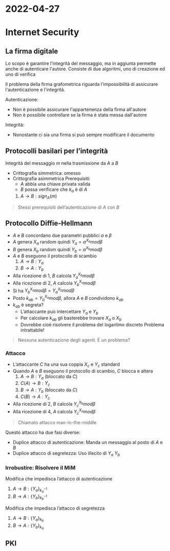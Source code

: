 # 2022-04-27
# Internet Security
## La firma digitale
Lo scopo è garantire l'integrità del messaggio, ma in aggiunta permette anche di autenticare l'autore.
Consiste di due algoritmi, uno di creazione ed uno di verifica

Il problema della firma grafometrica riguarda l'impossibilità di assicurare l'autenticazione e l'integrità.

Autenticazione:

- Non è possibile assicurare l'appartenenza della firma all'autore
- Non è possibile controllare se la firma è stata messa dall'autore

Integrità:

- Nonostante ci sia una firma si può sempre modificare il documento
## Protocolli basilari per l’integrità
Integrità del messaggio $m$ nella trasmissione da $A$ a $B$

- Crittografia simmetrica: omesso
- Crittografia asimmetrica
  Prerequisiti:
  - $A$ abbia una chiave privata valida
  - $B$ possa verificare che $k_{a}$ è di $A$
  1. $A\to B:sign_{A}(m)$

> Stessi prerequisiti dell’autenticazione di $A$ con $B$
## Protocollo Diffie-Hellmann
- $A$ e $B$ concordano due parametri pubblici $\alpha$ e $\beta$
- $A$ genera $X_{a}$ random quindi $Y_{a}=\alpha^{X_{a}}mod\beta$
- $B$ genera $X_{b}$ random quindi $Y_{b}=\alpha^{X_{b}}mod\beta$
- $A$ e $B$ eseguono il protocollo di scambio
  1. $A\to B:Y_{a}$
  2. $B\to A:Y_{b}$
- Alla ricezione di $1$, $B$ calcola $Y^{X_{b}}_{a}mod\beta$
- Alla ricezione di $2$, $A$ calcola $Y^{X_{a}}_{b}mod\beta$
- Si ha $Y^{X_{a}}_{b}mod\beta=Y^{X_{b}}_{a}mod\beta$
- Posto $k_{ab} = Y^{X_{a}}_{b}mod\beta$, allora $A$ e $B$ condividono $k_{ab}$
- $k_{ab}$ è segreta?
  - L’attaccante può intercettare $Y_{a}$ e $Y_{b}$
  - Per calcolare $k_{ab}$ gli basterebbe trovare $X_{a}$ o $X_{b}$
  - Dovrebbe cioè risolvere il problema del logaritmo discreto
    Problema intrattabile!

> Nessuna autenticazione degli agenti. È un problema?
### Attacco
- L’attaccante $C$ ha una sua coppia $X_{c}$ e $Y_{c}$ standard
- Quando $A$ e $B$ eseguono il protocollo di scambio, $C$ blocca e altera
  1. $A\to B:Y_{a}$ (bloccato da $C$)
  2. $C(A)\to B:Y_{c}$
  3. $B\to A:Y_{b}$ (bloccato da $C$)
  4. $C(B)\to A:Y_{c}$
- Alla ricezione di $2$, $B$ calcola $Y^{X_{b}}_{c}mod\beta$
- Alla ricezione di $4$, $A$ calcola $Y^{X_{a}}_{c}mod\beta$

> Chiamato attacco man-in-the-middle

Questo attacco ha due fasi diverse:

- Duplice attacco di autenticazione:
  Manda un messaggio al posto di $A$ e $B$
- Duplice attacco di segretezza:
  Uso illecito di $Y_{a}$ $Y_{b}$
### Irrobustire: Risolvere il MiM
Modifica che impedisca l’attacco di autenticazione

1. $A\to B:\{Y_{a}\}_{k^{-1}_{a}}$
2. $B\to A:\{Y_{b}\}_{k^{-1}_{b}}$

Modifica che impedisca l’attacco di segretezza

1. $A\to B:\{Y_{a}\}_{k_{b}}$
2. $B\to A:\{Y_{b}\}_{k_{a}}$

## PKI